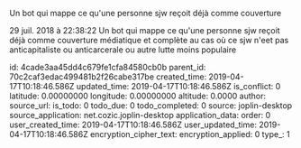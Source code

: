 Un bot qui mappe ce qu\'une personne sjw reçoit déjà comme couverture

29 juil. 2018 à 22:38:22
Un bot qui mappe ce qu\'une personne sjw reçoit déjà comme couverture
médiatique et complète au cas où ce sjw n\'eet pas anticapitaliste ou
anticarcerale ou autre lutte moins populaire


id: 4cade3aa45dd4c679fe1cfa84580cb0b
parent_id: 70c2caf3edac499481b2f26cabe317be
created_time: 2019-04-17T10:18:46.586Z
updated_time: 2019-04-17T10:18:46.586Z
is_conflict: 0
latitude: 0.00000000
longitude: 0.00000000
altitude: 0.0000
author: 
source_url: 
is_todo: 0
todo_due: 0
todo_completed: 0
source: joplin-desktop
source_application: net.cozic.joplin-desktop
application_data: 
order: 0
user_created_time: 2019-04-17T10:18:46.586Z
user_updated_time: 2019-04-17T10:18:46.586Z
encryption_cipher_text: 
encryption_applied: 0
type_: 1